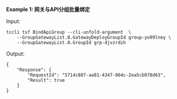 **Example 1: 网关与API分组批量绑定**



Input: 

```
tccli tsf BindApiGroup --cli-unfold-argument  \
    --GroupGatewayList.0.GatewayDeployGroupId group-yo99lney \
    --GroupGatewayList.0.GroupId grp-djvzrdih
```

Output: 
```
{
    "Response": {
        "RequestId": "5714c887-aa81-4347-864c-2ea5cb078d63",
        "Result": true
    }
}
```


